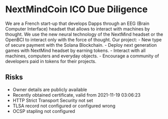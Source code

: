 # NextMindCoin ICO Due Diligence
We are a French start-up that develops Dapps through an EEG (Brain Computer Interface) headset that allows to interact with machines by thought. We use the new neural technology of the NextMind headset or the OpenBCI to interact only with the force of thought. Our project: - New type of secure payment with the Solana Blockchain. - Deploy next generation games with NextMind headset by earning tokens. - Interact with all machines, computers and everyday objects. - Encourage a community of developers paid in tokens for their projects.
## Risks
* Owner details are publicly available
* Recently obtained certificate, valid from  2021-11-19 03:06:23
* HTTP Strict Transport Security not set
* TLSA record not configured or configured wrong
* OCSP stapling not configured
